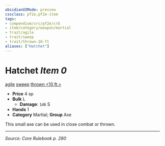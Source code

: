 ```yaml
---
obsidianUIMode: preview
cssclass: pf2e,pf2e-item
tags:
- compendium/src/pf2e/crb
- item/category/weapon/martial
- trait/agile
- trait/sweep
- trait/thrown-10-ft
aliases: ["Hatchet"]
---
```

# Hatchet *Item 0*  
[agile](agile.md "Agile Weapon Trait")  [sweep](sweep.md "Sweep Weapon Trait")  [thrown <10 ft.>](rules/traits/thrown-10-ft.md "Thrown Weapon Trait")  

- **Price** 4 sp
- **Bulk** L
  - **Damage**: `1d6` S
- **Hands** 1
- **Category** Martial; **Group** Axe 

This small axe can be used in close combat or thrown.


---
*Source: Core Rulebook p. 280*